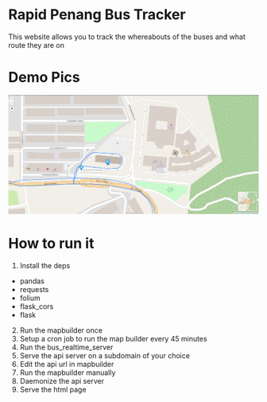 # Rapid Penang Bus Tracker

This website allows you to track the whereabouts of the buses and what route they are on

# Demo Pics
![The interface](image.png)

# How to run it
1. Install the deps
 - pandas
 - requests
 - folium
 - flask_cors
 - flask

2. Run the mapbuilder once
3. Setup a cron job to run the map builder every 45 minutes
4. Run the bus_realtime_server
5. Serve the api server on a subdomain of your choice
6. Edit the api url in mapbuilder
7. Run the mapbuilder manually
8. Daemonize the api server
9. Serve the html page